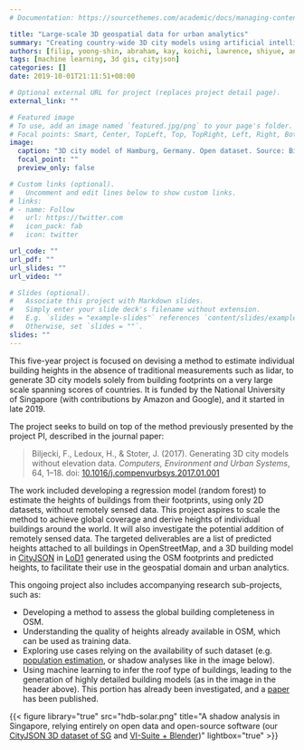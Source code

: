 ```yaml
---
# Documentation: https://sourcethemes.com/academic/docs/managing-content/

title: "Large-scale 3D geospatial data for urban analytics"
summary: "Creating country-wide 3D city models using artificial intelligence"
authors: [filip, yoong-shin, abraham, kay, koichi, lawrence, shiyue, ankit, li-min, yuchen]
tags: [machine learning, 3d gis, cityjson]
categories: []
date: 2019-10-01T21:11:51+08:00

# Optional external URL for project (replaces project detail page).
external_link: ""

# Featured image
# To use, add an image named `featured.jpg/png` to your page's folder.
# Focal points: Smart, Center, TopLeft, Top, TopRight, Left, Right, BottomLeft, Bottom, BottomRight.
image:
  caption: "3D city model of Hamburg, Germany. Open dataset. Source: Biljecki F, Dehbi Y (2019). Raise the roof: towards generating LoD2 models without aerial surveys using machine learning. _ISPRS Ann. Photogramm. Remote Sens. Spatial Inf. Sci._, IV-4/W8: 27-34."
  focal_point: ""
  preview_only: false

# Custom links (optional).
#   Uncomment and edit lines below to show custom links.
# links:
# - name: Follow
#   url: https://twitter.com
#   icon_pack: fab
#   icon: twitter

url_code: ""
url_pdf: ""
url_slides: ""
url_video: ""

# Slides (optional).
#   Associate this project with Markdown slides.
#   Simply enter your slide deck's filename without extension.
#   E.g. `slides = "example-slides"` references `content/slides/example-slides.md`.
#   Otherwise, set `slides = ""`.
slides: ""
---
```


This five-year project is focused on devising a method to estimate individual building heights in the absence of traditional measurements such as lidar, to generate 3D city models solely from building footprints on a very large scale spanning scores of countries.
It is funded by the National University of Singapore (with contributions by Amazon and Google), and it started in late 2019.

The project seeks to build on top of the method previously presented by the project PI, described in the journal paper:

> Biljecki, F., Ledoux, H., & Stoter, J. (2017). Generating 3D city models without elevation data. _Computers, Environment and Urban Systems_, 64, 1–18. doi: [10.1016/j.compenvurbsys.2017.01.001](http://doi.org/10.1016/j.compenvurbsys.2017.01.001)

The work included developing a regression model (random forest) to estimate the heights of buildings from their footprints, using only 2D datasets, without remotely sensed data.
This project aspires to scale the method to achieve global coverage and derive heights of individual buildings around the world.
It will also investigate the potential addition of remotely sensed data.
The targeted deliverables are a list of predicted heights attached to all buildings in OpenStreetMap, and a 3D building model in [CityJSON](https://cityjson.org) in [LoD1](https://doi.org/10.1016/j.compenvurbsys.2016.04.005) generated using the OSM footprints and predicted heights, to facilitate their use in the geospatial domain and urban analytics.

This ongoing project also includes accompanying research sub-projects, such as:
* Developing a method to assess the global building completeness in OSM.
* Understanding the quality of heights already available in OSM, which can be used as training data.
* Exploring use cases relying on the availability of such dataset (e.g. [population estimation](https://doi.org/10.1371/journal.pone.0156808), or shadow analyses like in the image below).
* Using machine learning to infer the roof type of buildings, leading to the generation of highly detailed building models (as in the image in the header above). This portion has already been investigated, and a [paper](/publication/2019-inferring-roof-type/) has been published.

{{< figure library="true" src="hdb-solar.png" title="A shadow analysis in Singapore, relying entirely on open data and open-source software (our [CityJSON 3D dataset of SG](/data-code/) and [VI-Suite + Blender](https://doi.org/10.1186/s40965-017-0036-1))" lightbox="true" >}}

